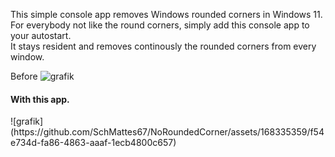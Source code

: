 This simple console app removes Windows rounded corners in Windows 11.<br>
For everybody not like the round corners, simply add this console app to your autostart.<br>
It stays resident and removes continously the rounded corners from every window.<br>

Before
![grafik](https://github.com/SchMattes67/NoRoundedCorner/assets/168335359/e31def7f-0f7c-4a05-a159-fa83601b3721)

<h4>With this app.</h4>
![grafik](https://github.com/SchMattes67/NoRoundedCorner/assets/168335359/f54e734d-fa86-4863-aaaf-1ecb4800c657)
